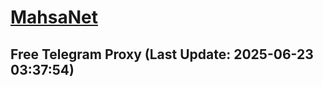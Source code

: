 
# [MahsaNet](https://t.me/mahsa_net)
## Free Telegram Proxy (Last Update: 2025-06-23 03:37:54)

    